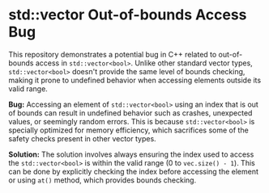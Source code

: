 # std::vector<bool> Out-of-bounds Access Bug

This repository demonstrates a potential bug in C++ related to out-of-bounds access in `std::vector<bool>`. Unlike other standard vector types, `std::vector<bool>` doesn't provide the same level of bounds checking, making it prone to undefined behavior when accessing elements outside its valid range.

**Bug:**
Accessing an element of `std::vector<bool>` using an index that is out of bounds can result in undefined behavior such as crashes, unexpected values, or seemingly random errors. This is because `std::vector<bool>` is specially optimized for memory efficiency, which sacrifices some of the safety checks present in other vector types.

**Solution:**
The solution involves always ensuring the index used to access the `std::vector<bool>` is within the valid range (0 to `vec.size() - 1`). This can be done by explicitly checking the index before accessing the element or using `at()` method, which provides bounds checking.